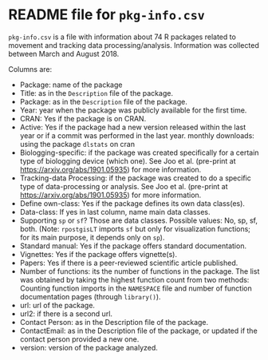 README file for `pkg-info.csv`
==============================

`pkg-info.csv` is a file with information about 74 R packages related
to movement and tracking data processing/analysis. Information was
collected between March and August 2018.

Columns are:
- Package: name of the package
- Title: as in the `Description` file of the package.
- Package: as in the `Description` file of the package.
- Year: year when the package was publicly available for the first
  time.
- CRAN: Yes if the package is on CRAN.
- Active: Yes if the package had a new version released within the
  last year or if a commit was performed in the last year.  monthly
  downloads: using the package `dlstats` on cran
- Biologging-specific: if the package was created specifically for a
  certain type of biologging device (which one). See Joo et
  al. (pre-print at https://arxiv.org/abs/1901.05935) for more
  information.
- Tracking-data Processing: if the package was created to do a
  specific type of data-processing or analysis. See Joo et
  al. (pre-print at https://arxiv.org/abs/1901.05935) for more
  information.
- Define own-class: Yes if the package defines its own data class(es).
- Data-class: If yes in last column, name main data classes.
- Supporting `sp` or `sf`? Those are data classes. Possible values:
  No, sp, sf, both. (Note: `rpostgisLT` imports `sf` but only for
  visualization functions; for its main purpose, it depends only on
  `sp`).
- Standard manual: Yes if the package offers standard documentation.
- Vignettes: Yes if the package offers vignette(s).
- Papers: Yes if there is a peer-reviewed scientific article
  published.
- Number of functions: its the number of functions in the package. The
  list was obtained by taking the highest function count from two
  methods: Counting function imports in the `NAMESPACE` file and
  number of function documentation pages (through `library()`).
- url: url of the package.
- url2: if there is a second url.
- Contact Person: as in the Description file of the package.
- ContactEmail: as in the Description file of the package, or updated
  if the contact person provided a new one.
- version: version of the package analyzed.
